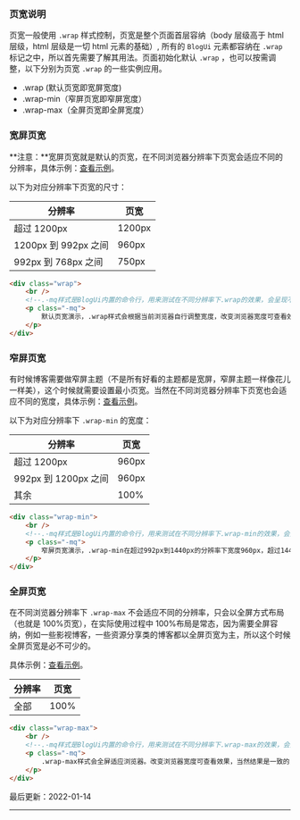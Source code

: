 ### 页宽说明

页宽一般使用 `.wrap` 样式控制，页宽是整个页面首层容纳（body 层级高于 html 层级，html 层级是一切 html 元素的基础）, 所有的 `BlogUi` 元素都容纳在 `.wrap` 标记之中，所以首先需要了解其用法。页面初始化默认 `.wrap` ，也可以按需调整，以下分别为页宽 `.wrap` 的一些实例应用。

* .wrap (默认页宽即宽屏宽度)
* .wrap-min（窄屏页宽即窄屏宽度）
* .wrap-max（全屏页宽即全屏宽度）

### 宽屏页宽

**注意：**宽屏页宽就是默认的页宽，在不同浏览器分辨率下页宽会适应不同的分辨率，具体示例：[查看示例](https://www.blogui.cn/design/view.html?pageurl=https://www.blogui.cn/examples/wrap.html)。

以下为对应分辨率下页宽的尺寸：

| 分辨率               | 页宽   |
| -------------------- | ------ |
| 超过 1200px          | 1200px |
| 1200px 到 992px 之间 | 960px  |
| 992px 到 768px 之间  | 750px  |

```html
<div class="wrap">
    <br />
    <!--.-mq样式是BlogUi内置的命令行，用来测试在不同分辨率下.wrap的效果，会呈现不同颜色-->
    <p class="-mq">
        默认页宽演示，.wrap样式会根据当前浏览器自行调整宽度，改变浏览器宽度可查看效果。
    </p>
</div>
```

### 窄屏页宽

有时候博客需要做窄屏主题（不是所有好看的主题都是宽屏，窄屏主题一样像花儿一样美），这个时候就需要设置最小页宽。当然在不同浏览器分辨率下页宽也会适应不同的宽度，具体示例：[查看示例](https://www.blogui.cn/design/view.html?pageurl=https://www.blogui.cn/examples/wrap-min.html)。

以下为对应分辨率下 `.wrap-min` 的宽度：

| 分辨率               | 页宽  |
| -------------------- | ----- |
| 超过 1200px          | 960px |
| 992px 到 1200px 之间 | 960px |
| 其余                 | 100%  |

```html
<div class="wrap-min">
    <br />
    <!--.-mq样式是BlogUi内置的命令行，用来测试在不同分辨率下.wrap-min的效果，会呈现不同颜色-->
    <p class="-mq">
        窄屏页宽演示，.wrap-min在超过992px到1440px的分辨率下宽度960px，超过1440px则宽度1200px，其他全部为100%(也就是全屏)，改变浏览器宽度可查看效果。
    </p>
</div>
```

### 全屏页宽

在不同浏览器分辨率下 `.wrap-max` 不会适应不同的分辨率，只会以全屏方式布局（也就是 100%页宽），在实际使用过程中 100%布局是常态，因为需要全屏容纳，例如一些影视博客，一些资源分享类的博客都以全屏页宽为主，所以这个时候全屏页宽是必不可少的。

具体示例：[查看示例](https://www.blogui.cn/design/view.html?pageurl=https://www.blogui.cn/examples/wrap-max.html)。

| 分辨率 | 页宽 |
| ------ | ---- |
| 全部   | 100% |

```html
<div class="wrap-max">
    <br />
    <!--.-mq样式是BlogUi内置的命令行，用来测试在不同分辨率下.wrap-max的效果，会呈现不同颜色-->
    <p class="-mq">
        .wrap-max样式会全屏适应浏览器。改变浏览器宽度可查看效果，当然结果是一致的，在什么样的分辨率下.wrap-max都是全屏宽度。
    </p>
</div>
```

最后更新：2022-01-14

---
